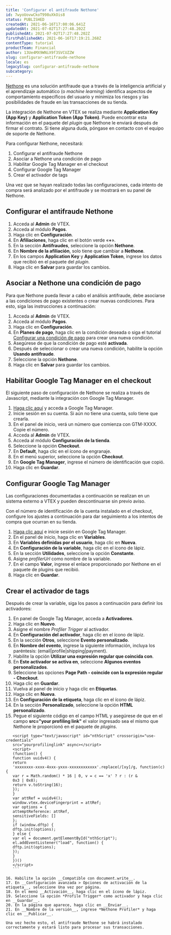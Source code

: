 ```yaml
---
title: 'Configurar el antifraude Nethone'
id: 7wyoUovwCkoT998uXkOis8
status: PUBLISHED
createdAt: 2021-06-16T17:00:06.641Z
updatedAt: 2021-07-02T17:27:48.202Z
publishedAt: 2021-07-02T17:27:48.202Z
firstPublishedAt: 2021-06-16T17:19:21.268Z
contentType: tutorial
productTeam: Financial
author: 13Ue4MX9WNiX9f3SVCUZZW
slug: configurar-antifraude-nethone
locale: es
legacySlug: configurar-antifraude-nethone
subcategory: 
---
```


[Nethone](https://nethone.com/) es una solución antifraude que a través de la inteligencia artificial y el aprendizaje automático (o *machine learning*) identifica aspectos de comportamiento específicos del usuario y minimiza los riesgos y las posibilidades de fraude en las transacciones de su tienda.

<div class="alert alert-warning">
  La integración de Nethone en VTEX se realiza mediante <b>Application Key (App Key)</b> y <b>Application Token (App Token)</b>. Puede encontrar esta información en el paquete del <i>plugin</i> que Nethone le enviará después de firmar el contrato. Si tiene alguna duda, póngase en contacto con el equipo de soporte de Nethone.
  </div>

Para configurar Nethone, necesitará:

1. Configurar el antifraude Nethone
2. Asociar a Nethone una condición de pago
3. Habilitar Google Tag Manager en el checkout
4. Configurar Google Tag Manager
5. Crear el activador de tags

Una vez que se hayan realizado todas las configuraciones, cada intento de compra será analizado por el antifraude y se mostrará en su panel de Nethone.

## Configurar el antifraude Nethone

1. Acceda al __Admin__ de VTEX.
2. Acceda al módulo __Pagos__.
3. Haga clic en __Configuración__.
4. En __Afiliaciones__, haga clic en el botón verde «__+__».
5. En la sección __Antifraudes__, seleccione la opción __Nethone__.
6. En __Nombre de la afiliación__, solo tiene que cambiar a __Nethone__.
7. En los campos __Application Key__ y __Application Token__, ingrese los datos que recibió en el paquete del *plugin*.
8. Haga clic en __Salvar__ para guardar los cambios.

## Asociar a Nethone una condición de pago

Para que Nethone pueda llevar a cabo el análisis antifraude, debe asociarse a las condiciones de pago existentes o crear nuevas condiciones. Para esto, siga las instrucciones a continuación:

1. Acceda al __Admin__ de VTEX.
2. Acceda al módulo __Pagos__.
3. Haga clic en __Configuración__.
4. En __Planes de pago__, haga clic en la condición deseada o siga el tutorial [Configurar una condición de pago](https://help.vtex.com/es/tracks/pagamentos--6GAS7ZzGAm7AGoEAwDbwJG/6bzGxlz4inf8sKmvZ1c7i3?&utm_source=autocomplete) para crear una nueva condición.
5. Asegúrese de que la condición de pago esté __activada__.
6. Después de seleccionar o crear una nueva condición, habilite la opción __Usando antifraude__.
7. Seleccione la opción __Nethone__.
8. Haga clic en __Salvar__ para guardar los cambios.

## Habilitar Google Tag Manager en el checkout

El siguiente paso de configuración de Nethone se realiza a través de Javascript, mediante la integración con Google Tag Manager. 

1. [Haga clic aquí](http://tagmanager.google.com) y acceda a Google Tag Manager.
2. Inicie sesión en su cuenta. Si aún no tiene una cuenta, solo tiene que crearla.
3. En el panel de inicio, verá un número que comienza con GTM-XXXX. Copie el número.
4. Acceda al __Admin__ de VTEX.
5. Acceda al módulo __Configuración de la tienda__.
6. Seleccione la opción __Checkout__.
7. En __Default__, haga clic en el ícono de engranaje.
8. En el menú superior, seleccione la opción __Checkout__.
9. En __Google Tag Manager__, ingrese el número de identificación que copió. 
10. Haga clic en __Guardar__.

## Configurar Google Tag Manager

<div class="alert alert-warning">
Las configuraciones documentadas a continuación se realizan en un sistema externo a VTEX y pueden descontinuarse sin previo aviso.
  </div>

Con el número de identificación de la cuenta instalado en el checkout, configure los ajustes a continuación para dar seguimiento a los intentos de compra que ocurran en su tienda. 

1. [Haga clic aquí](http://tagmanager.google.com) e inicie sesión en Google Tag Manager.
2. En el panel de inicio, haga clic en __Variables__.
3. En __Variables definidas por el usuario__, haga clic en __Nueva__. 
4. En __Configuración de la variable__, haga clic en el ícono de lápiz.
5. En la sección __Utilidades__, seleccione la opción __Constante__.
6. Asigne *profilerUrl* como nombre de la variable.
7. En el campo __Valor__, ingrese el enlace proporcionado por Nethone en el paquete de plugins que recibió.
8. Haga clic en __Guardar__.

## Crear el activador de tags

Después de crear la variable, siga los pasos a continuación para definir los activadores:

1. En panel de Google Tag Manager, acceda a __Activadores__.
2. Haga clic en __Nuevo__.
3. Asigne el nombre *Profiler Trigger* al activador.
4. En __Configuración del activador__, haga clic en el ícono de lápiz.
5. En la sección __Otros__, seleccione __Evento personalizado__.
6. En __Nombre del evento__, ingrese la siguiente información, incluya los paréntesis: (email|profile|shipping|payment).
7. Habilite la opción __Utilizar una expresión regular que coincida con__.
8. En __Este activador se activa en__, seleccione __Algunos eventos personalizados__.
9. Seleccione las opciones __Page Path - coincide con la expresión regular - Checkout__.
10. Haga clic en __Guardar__.
11. Vuelva al panel de inicio y haga clic en __Etiquetas__. 
12. Haga clic en __Nueva__.
13. En __Configuración de la etiqueta__, haga clic en el ícono de lápiz.
14. En la sección __Personalizado__, seleccione la opción __HTML personalizado__.
15. Pegue el siguiente código en el campo HTML y asegúrese de que en el campo __src="your profiling link"__ el valor ingresado sea el mismo que Nethone le proporcionó en el paquete de *plugins*.

 ```
    <script type="text/javascript" id="nthScript" crossorigin="use-credentials"
    src="yourprofilinglink" async></script>
    <script>
    (function() {
    function uuidv4() {
    return
    'xxxxxxxx-xxxx-4xxx-yxxx-xxxxxxxxxxxx'.replace(/[xy]/g, function(c) {
    var r = Math.random() * 16 | 0, v = c == 'x' ? r : (r &
    0x3 | 0x8);
    return v.toString(16);
    });
    }
    var attRef = uuidv4();
    window.vtex.deviceFingerprint = attRef;
    var options = {
    attemptReference: attRef,
    sensitiveFields: []
    };
    if (window.dftp) {
    dftp.init(options);
    } else {
    var el = document.getElementById("nthScript");
    el.addEventListener("load", function() {
    dftp.init(options);
    });
    }
    })()
    </script>
    ```

16. Habilite la opción __Compatible con document.write__.
17. En __Configuración avanzada > Opciones de activación de la etiqueta__, seleccione Una vez por página.
18. En el menú __Activación__, haga clic en el ícono de lápiz.
19. Seleccione la opción *Profile Trigger* como activador y haga clic en __Guardar__. 
20. En la página que aparece, haga clic en __Enviar__.
21. En __Nombre de la versión__, ingrese *Nethone Profiler* y haga clic en __Publicar__.

Una vez hecho esto, el antifraude Nethone se habrá instalado correctamente y estará listo para procesar sus transacciones.
